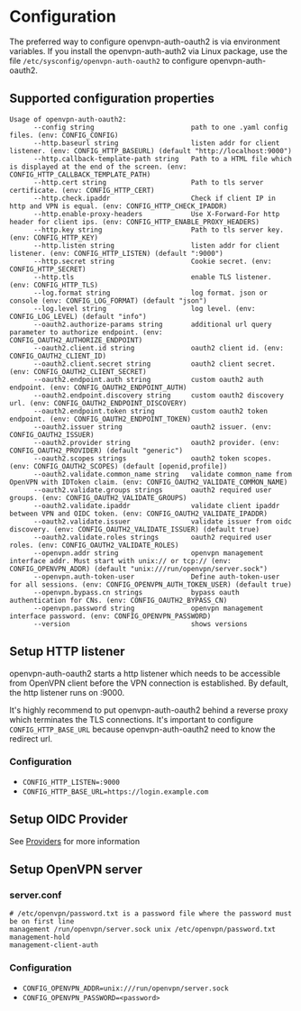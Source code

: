 # Configuration

The preferred way to configure openvpn-auth-oauth2 is via environment variables. If you install the openvpn-auth-auth2 via
Linux package, use the file `/etc/sysconfig/openvpn-auth-oauth2` to configure openvpn-auth-oauth2.

## Supported configuration properties

```
Usage of openvpn-auth-oauth2:
      --config string                        path to one .yaml config files. (env: CONFIG_CONFIG)
      --http.baseurl string                  listen addr for client listener. (env: CONFIG_HTTP_BASEURL) (default "http://localhost:9000")
      --http.callback-template-path string   Path to a HTML file which is displayed at the end of the screen. (env: CONFIG_HTTP_CALLBACK_TEMPLATE_PATH)
      --http.cert string                     Path to tls server certificate. (env: CONFIG_HTTP_CERT)
      --http.check.ipaddr                    Check if client IP in http and VPN is equal. (env: CONFIG_HTTP_CHECK_IPADDR)
      --http.enable-proxy-headers            Use X-Forward-For http header for client ips. (env: CONFIG_HTTP_ENABLE_PROXY_HEADERS)
      --http.key string                      Path to tls server key. (env: CONFIG_HTTP_KEY)
      --http.listen string                   listen addr for client listener. (env: CONFIG_HTTP_LISTEN) (default ":9000")
      --http.secret string                   Cookie secret. (env: CONFIG_HTTP_SECRET)
      --http.tls                             enable TLS listener. (env: CONFIG_HTTP_TLS)
      --log.format string                    log format. json or console (env: CONFIG_LOG_FORMAT) (default "json")
      --log.level string                     log level. (env: CONFIG_LOG_LEVEL) (default "info")
      --oauth2.authorize-params string       additional url query parameter to authorize endpoint. (env: CONFIG_OAUTH2_AUTHORIZE_ENDPOINT)
      --oauth2.client.id string              oauth2 client id. (env: CONFIG_OAUTH2_CLIENT_ID)
      --oauth2.client.secret string          oauth2 client secret. (env: CONFIG_OAUTH2_CLIENT_SECRET)
      --oauth2.endpoint.auth string          custom oauth2 auth endpoint. (env: CONFIG_OAUTH2_ENDPOINT_AUTH)
      --oauth2.endpoint.discovery string     custom oauth2 discovery url. (env: CONFIG_OAUTH2_ENDPOINT_DISCOVERY)
      --oauth2.endpoint.token string         custom oauth2 token endpoint. (env: CONFIG_OAUTH2_ENDPOINT_TOKEN)
      --oauth2.issuer string                 oauth2 issuer. (env: CONFIG_OAUTH2_ISSUER)
      --oauth2.provider string               oauth2 provider. (env: CONFIG_OAUTH2_PROVIDER) (default "generic")
      --oauth2.scopes strings                oauth2 token scopes. (env: CONFIG_OAUTH2_SCOPES) (default [openid,profile])
      --oauth2.validate.common_name string   validate common_name from OpenVPN with IDToken claim. (env: CONFIG_OAUTH2_VALIDATE_COMMON_NAME)
      --oauth2.validate.groups strings       oauth2 required user groups. (env: CONFIG_OAUTH2_VALIDATE_GROUPS)
      --oauth2.validate.ipaddr               validate client ipaddr between VPN and OIDC token. (env: CONFIG_OAUTH2_VALIDATE_IPADDR)
      --oauth2.validate.issuer               validate issuer from oidc discovery. (env: CONFIG_OAUTH2_VALIDATE_ISSUER) (default true)
      --oauth2.validate.roles strings        oauth2 required user roles. (env: CONFIG_OAUTH2_VALIDATE_ROLES)
      --openvpn.addr string                  openvpn management interface addr. Must start with unix:// or tcp:// (env: CONFIG_OPENVPN_ADDR) (default "unix:///run/openvpn/server.sock")
      --openvpn.auth-token-user              Define auth-token-user for all sessions. (env: CONFIG_OPENVPN_AUTH_TOKEN_USER) (default true)
      --openvpn.bypass.cn strings            bypass oauth authentication for CNs. (env: CONFIG_OAUTH2_BYPASS_CN)
      --openvpn.password string              openvpn management interface password. (env: CONFIG_OPENVPN_PASSWORD)
      --version                              shows versions
```

## Setup HTTP listener

openvpn-auth-oauth2 starts a http listener which needs to be accessible from OpenVPN client before the VPN connection is established.
By default, the http listener runs on :9000.

It's highly recommend to put openvpn-auth-oauth2 behind a reverse proxy which terminates the TLS connections. It's important to configure
`CONFIG_HTTP_BASE_URL` because openvpn-auth-oauth2 need to know the redirect url.

### Configuration

- `CONFIG_HTTP_LISTEN=:9000`
- `CONFIG_HTTP_BASE_URL=https://login.example.com`

## Setup OIDC Provider

See [Providers](Providers) for more information

## Setup OpenVPN server

### server.conf

```
# /etc/openvpn/password.txt is a password file where the password must be on first line
management /run/openvpn/server.sock unix /etc/openvpn/password.txt
management-hold
management-client-auth
```

### Configuration

- `CONFIG_OPENVPN_ADDR=unix:///run/openvpn/server.sock`
- `CONFIG_OPENVPN_PASSWORD=<password>`
